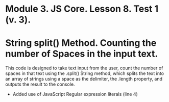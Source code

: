# Module 3. JS Core. Lesson 8. Test 1 (v. 3).

# String split() Method. Counting the number of Spaces in the input text.

This code is designed to take text input from the user, count the number of spaces in that text using the .split() String method, which splits the text into an array of strings using a space as the delimiter, the .length property, and outputs the result to the console.

- Added use of JavaScript Regular expression literals (line 4)
